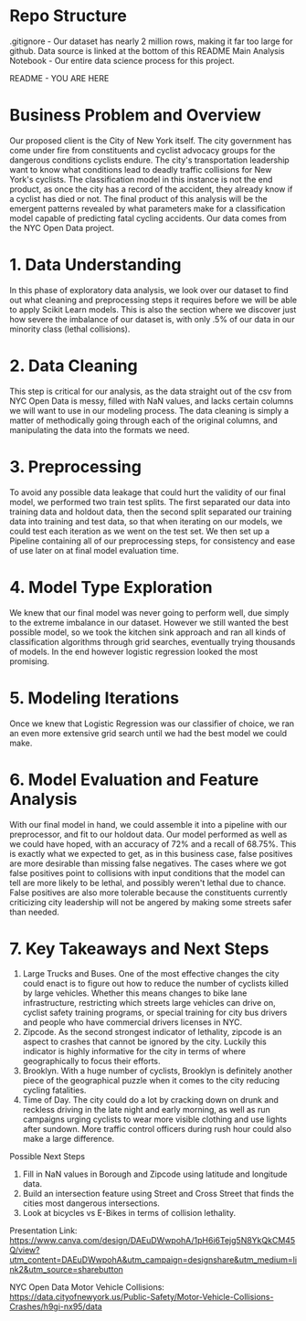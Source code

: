 # Repo Structure

.gitignore - Our dataset has nearly 2 million rows, making it far too large for github. Data source is linked at the bottom of this README
Main Analysis Notebook - Our entire data science process for this project. 

README - YOU ARE HERE


# Business Problem and Overview

Our proposed client is the City of New York itself. The city government has come under fire from constituents and cyclist advocacy groups for the dangerous conditions cyclists endure. The city's transportation leadership want to know what conditions lead to deadly traffic collisions for New York's cyclists. The classification model in this instance is not the end product, as once the city has a record of the accident, they already know if a cyclist has died or not. The final product of this analysis will be the emergent patterns revealed by what parameters make for a classification model capable of predicting fatal cycling accidents. Our data comes from the NYC Open Data project.

# 1. Data Understanding

In this phase of exploratory data analysis, we look over our dataset to find out what cleaning and preprocessing steps it requires before we will be able to apply Scikit Learn models. This is also the section where we discover just how severe the imbalance of our dataset is, with only .5% of our data in our minority class (lethal collisions).

# 2. Data Cleaning

This step is critical for our analysis, as the data straight out of the csv from NYC Open Data is messy, filled with NaN values, and lacks certain columns we will want to use in our modeling process. The data cleaning is simply a matter of methodically going through each of the original columns, and manipulating the data into the formats we need. 

# 3. Preprocessing

To avoid any possible data leakage that could hurt the validity of our final model, we performed two train test splits. The first separated our data into training data and holdout data, then the second split separated our training data into training and test data, so that when iterating on our models, we could test each iteration as we went on the test set. We then set up a Pipeline containing all of our preprocessing steps, for consistency and ease of use later on at final model evaluation time. 

# 4. Model Type Exploration

We knew that our final model was never going to perform well, due simply to the extreme imbalance in our dataset. However we still wanted the best possible model, so we took the kitchen sink approach and ran all kinds of classification algorithms through grid searches, eventually trying thousands of models. In the end however logistic regression looked the most promising. 

# 5. Modeling Iterations

Once we knew that Logistic Regression was our classifier of choice, we ran an even more extensive grid search until we had the best model we could make. 

# 6. Model Evaluation and Feature Analysis 

With our final model in hand, we could assemble it into a pipeline with our preprocessor, and fit to our holdout data. Our model performed as well as we could have hoped, with an accuracy of 72% and a recall of 68.75%. This is exactly what we expected to get, as in this business case, false positives are more desirable than missing false negatives. The cases where we got false positives point to collisions with input conditions that the model can tell are more likely to be lethal, and possibly weren't lethal due to chance. False positives are also more tolerable because the constituents currently criticizing city leadership will not be angered by making some streets safer than needed. 

# 7. Key Takeaways and Next Steps

1. Large Trucks and Buses. One of the most effective changes the city could enact is to figure out how to reduce the number of cyclists killed by large vehicles. Whether this means changes to bike lane infrastructure, restricting which streets large vehicles can drive on, cyclist safety training programs, or special training for city bus drivers and people who have commercial drivers licenses in NYC. 
2. Zipcode. As the second strongest indicator of lethality, zipcode is an aspect to crashes that cannot be ignored by the city. Luckily this indicator is highly informative for the city in terms of where geographically to focus their efforts. 
3. Brooklyn. With a huge number of cyclists, Brooklyn is definitely another piece of the geographical puzzle when it comes to the city reducing cycling fatalities. 
4. Time of Day. The city could do a lot by cracking down on drunk and reckless driving in the late night and early morning, as well as run campaigns urging cyclists to wear more visible clothing and use lights after sundown. More traffic control officers during rush hour could also make a large difference. 

Possible Next Steps
1. Fill in NaN values in Borough and Zipcode using latitude and longitude data. 
2. Build an intersection feature using Street and Cross Street that finds the cities most dangerous intersections. 
3. Look at bicycles vs E-Bikes in terms of collision lethality. 


Presentation Link: https://www.canva.com/design/DAEuDWwpohA/1pH6i6Tejg5N8YkQkCM45Q/view?utm_content=DAEuDWwpohA&utm_campaign=designshare&utm_medium=link2&utm_source=sharebutton

NYC Open Data Motor Vehicle Collisions: https://data.cityofnewyork.us/Public-Safety/Motor-Vehicle-Collisions-Crashes/h9gi-nx95/data
